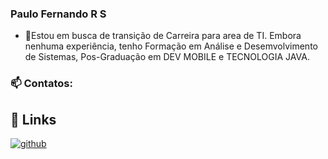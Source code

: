 
### Paulo Fernando R S


- 🔭Estou em busca de transição de Carreira para area de TI.
Embora nenhuma experiência, tenho Formação em Análise e Desemvolvimento de Sistemas, Pos-Graduação em DEV MOBILE e TECNOLOGIA JAVA.

### 📫 Contatos:

## 🔗 Links

[![github](https://img.shields.io/badge/GitHub-1DA1F2?style=for-the-badge&logo=github&logoColor=white)](https://github.com/CLP-PLO/clp-prog)

